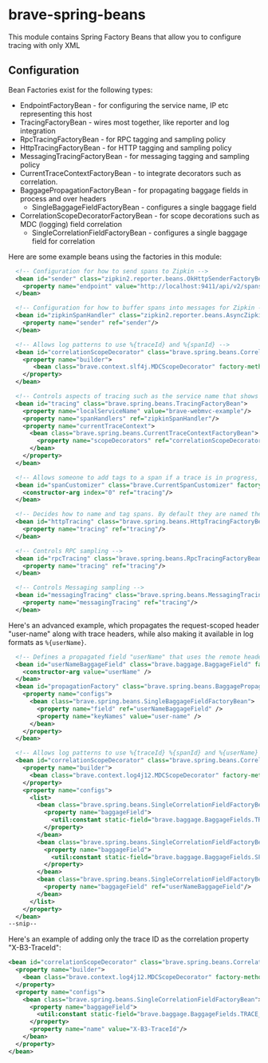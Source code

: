 # brave-spring-beans
This module contains Spring Factory Beans that allow you to configure
tracing with only XML

## Configuration
Bean Factories exist for the following types:
* EndpointFactoryBean - for configuring the service name, IP etc representing this host
* TracingFactoryBean - wires most together, like reporter and log integration
* RpcTracingFactoryBean - for RPC tagging and sampling policy
* HttpTracingFactoryBean - for HTTP tagging and sampling policy
* MessagingTracingFactoryBean - for messaging tagging and sampling policy
* CurrentTraceContextFactoryBean - to integrate decorators such as correlation.
* BaggagePropagationFactoryBean - for propagating baggage fields in process and over headers
  * SingleBaggageFieldFactoryBean - configures a single baggage field
* CorrelationScopeDecoratorFactoryBean - for scope decorations such as MDC (logging) field correlation
  * SingleCorrelationFieldFactoryBean - configures a single baggage field for correlation

Here are some example beans using the factories in this module:
```xml
  <!-- Configuration for how to send spans to Zipkin -->
  <bean id="sender" class="zipkin2.reporter.beans.OkHttpSenderFactoryBean">
    <property name="endpoint" value="http://localhost:9411/api/v2/spans"/>
  </bean>

  <!-- Configuration for how to buffer spans into messages for Zipkin -->
  <bean id="zipkinSpanHandler" class="zipkin2.reporter.beans.AsyncZipkinSpanHandlerFactoryBean">
    <property name="sender" ref="sender"/>
  </bean>

  <!-- Allows log patterns to use %{traceId} and %{spanId} -->
  <bean id="correlationScopeDecorator" class="brave.spring.beans.CorrelationScopeDecoratorFactoryBean">
    <property name="builder">
       <bean class="brave.context.slf4j.MDCScopeDecorator" factory-method="get"/>
    </property>
  </bean>

  <!-- Controls aspects of tracing such as the service name that shows up in the UI -->
  <bean id="tracing" class="brave.spring.beans.TracingFactoryBean">
    <property name="localServiceName" value="brave-webmvc-example"/>
    <property name="spanHandlers" ref="zipkinSpanHandler"/>
    <property name="currentTraceContext">
      <bean class="brave.spring.beans.CurrentTraceContextFactoryBean">
        <property name="scopeDecorators" ref="correlationScopeDecorator"/>
      </bean>
    </property>
  </bean>

  <!-- Allows someone to add tags to a span if a trace is in progress, via SpanCustomizer -->
  <bean id="spanCustomizer" class="brave.CurrentSpanCustomizer" factory-method="create">
    <constructor-arg index="0" ref="tracing"/>
  </bean>

  <!-- Decides how to name and tag spans. By default they are named the same as the http method. -->
  <bean id="httpTracing" class="brave.spring.beans.HttpTracingFactoryBean">
    <property name="tracing" ref="tracing"/>
  </bean>

  <!-- Controls RPC sampling -->
  <bean id="rpcTracing" class="brave.spring.beans.RpcTracingFactoryBean">
    <property name="tracing" ref="tracing"/>
  </bean>

  <!-- Controls Messaging sampling -->
  <bean id="messagingTracing" class="brave.spring.beans.MessagingTracingFactoryBean">
    <property name="messagingTracing" ref="tracing"/>
  </bean>
```

Here's an advanced example, which propagates the request-scoped header "user-name" along
with trace headers, while also making it available in log formats as `%{userName}`.

```xml
  <!-- Defines a propagated field "userName" that uses the remote header "user-name" -->
  <bean id="userNameBaggageField" class="brave.baggage.BaggageField" factory-method="newBuilder">
    <constructor-arg value="userName" />
  </bean>
  <bean id="propagationFactory" class="brave.spring.beans.BaggagePropagationFactoryBean">
    <property name="configs">
      <bean class="brave.spring.beans.SingleBaggageFieldFactoryBean">
        <property name="field" ref="userNameBaggageField" />
        <property name="keyNames" value="user-name" />
      </bean>
    </property>
  </bean>

  <!-- Allows log patterns to use %{traceId} %{spanId} and %{userName} -->
  <bean id="correlationScopeDecorator" class="brave.spring.beans.CorrelationScopeDecoratorFactoryBean">
    <property name="builder">
      <bean class="brave.context.log4j12.MDCScopeDecorator" factory-method="newBuilder"/>
    </property>
    <property name="configs">
      <list>
        <bean class="brave.spring.beans.SingleCorrelationFieldFactoryBean">
          <property name="baggageField">
            <util:constant static-field="brave.baggage.BaggageFields.TRACE_ID"/>
          </property>
        </bean>
        <bean class="brave.spring.beans.SingleCorrelationFieldFactoryBean">
          <property name="baggageField">
            <util:constant static-field="brave.baggage.BaggageFields.SPAN_ID"/>
          </property>
        </bean>
        <bean class="brave.spring.beans.SingleCorrelationFieldFactoryBean">
          <property name="baggageField" ref="userNameBaggageField"/>
        </bean>
      </list>
    </property>
  </bean>
--snip--
```

Here's an example of adding only the trace ID as the correlation property "X-B3-TraceId":

```xml
<bean id="correlationScopeDecorator" class="brave.spring.beans.CorrelationScopeDecoratorFactoryBean">
  <property name="builder">
    <bean class="brave.context.log4j12.MDCScopeDecorator" factory-method="newBuilder"/>
  </property>
  <property name="configs">
    <bean class="brave.spring.beans.SingleCorrelationFieldFactoryBean">
      <property name="baggageField">
        <util:constant static-field="brave.baggage.BaggageFields.TRACE_ID"/>
      </property>
      <property name="name" value="X-B3-TraceId"/>
    </bean>
  </property>
</bean>
```
